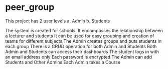 # peer_group
This project has 2 user levels
a. Admin
b. Students

The system is created for schools. It encompasses the relationship between a lecturer and students
It can be used for easy grouping and creation of teams for different subjects
The Admin creates groups and puts students in each group
There is a CRUD operation for both Admin and Students
Both Admin and Students can access their dashboards
The student logs in with an email address only
Each password is encrypted
The Admin can add Students and Other Admins
Each Admin takes a Course
